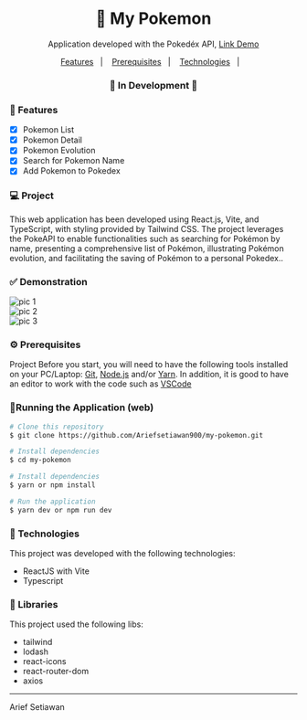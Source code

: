 <h1 align="center">
    🚀 My Pokemon
</h1>
<p align="center">Application developed with the Pokedéx API, <a href="https://my-pokemon-five-xi.vercel.app/">Link Demo</a> </p>



<p align="center">
  <a href="#-features">Features</a>&nbsp;&nbsp;&nbsp;|&nbsp;&nbsp;&nbsp;
  <a href="#-Prerequisites">Prerequisites</a>&nbsp;&nbsp;&nbsp;|&nbsp;&nbsp;&nbsp;
  <a href="#-tecnologias">Technologies</a>&nbsp;&nbsp;&nbsp;|&nbsp;&nbsp;&nbsp;
</p>

<h3 align="center"> 
🚧  In Development  🚧
</h3>

### 📎 Features 

- [x] Pokemon List
- [x] Pokemon Detail
- [x] Pokemon Evolution
- [x] Search for Pokemon Name
- [x] Add Pokemon to Pokedex

### 💻 Project
This web application has been developed using React.js, Vite, and TypeScript, with styling provided by Tailwind CSS. The project leverages the PokeAPI to enable functionalities such as searching for Pokémon by name, presenting a comprehensive list of Pokémon, illustrating Pokémon evolution, and facilitating the saving of Pokémon to a personal Pokedex.. 

### ✅ Demonstration
<img src="https://github.com/user-attachments/assets/1797254a-dce1-4d1f-a77b-372ba1b71be8" alt="pic 1"/>
<br/>
<img src="https://github.com/user-attachments/assets/2702c80c-0162-4292-8de4-fed793997768" alt="pic 2"/>
<br/>
<img src="https://github.com/user-attachments/assets/ec2b16e6-148b-4892-a549-e181529a53be" alt="pic 3"/>

### ⚙ Prerequisites

Project Before you start, you will need to have the following tools installed on your PC/Laptop:
[Git](https://git-scm.com), [Node.js](https://nodejs.org/en/) and/or [Yarn](https://yarnpkg.com/).
In addition, it is good to have an editor to work with the code such as [VSCode](https://code.visualstudio.com/)

### 📗Running the Application (web)

```bash
# Clone this repository
$ git clone https://github.com/Ariefsetiawan900/my-pokemon.git

# Install dependencies
$ cd my-pokemon

# Install dependencies
$ yarn or npm install

# Run the application
$ yarn dev or npm run dev

```

### 🚀 Technologies

This project was developed with the following technologies:

- ReactJS with Vite
- Typescript

### 📕 Libraries

This project used the following libs:

- tailwind
- lodash
- react-icons
- react-router-dom
- axios




<hr/>

Arief Setiawan